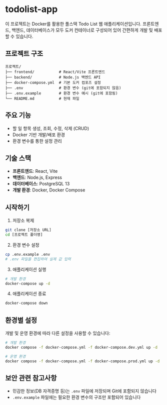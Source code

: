 # todolist-app

이 프로젝트는 Docker를 활용한 풀스택 Todo List 웹 애플리케이션입니다. 프론트엔드, 백엔드, 데이터베이스가 모두 도커 컨테이너로 구성되어 있어 간편하게 개발 및 배포할 수 있습니다.

## 프로젝트 구조

```
프로젝트/
├── frontend/           # React/Vite 프론트엔드
├── backend/            # Node.js 백엔드 API
├── docker-compose.yml  # 기본 도커 컴포즈 설정
├── .env                # 환경 변수 (git에 포함되지 않음)
├── .env.example        # 환경 변수 예시 (git에 포함됨)
└── README.md           # 현재 파일
```

## 주요 기능

- 할 일 항목 생성, 조회, 수정, 삭제 (CRUD)
- Docker 기반 개발/배포 환경
- 환경 변수를 통한 설정 관리

## 기술 스택

- **프론트엔드**: React, Vite
- **백엔드**: Node.js, Express
- **데이터베이스**: PostgreSQL 13
- **개발 환경**: Docker, Docker Compose

## 시작하기

1. 저장소 복제

```bash
git clone [저장소 URL]
cd [프로젝트 폴더명]
```

2. 환경 변수 설정

```bash
cp .env.example .env
# .env 파일을 편집하여 실제 값 입력
```

3. 애플리케이션 실행

```bash
# 개발 환경
docker-compose up -d
```

4. 애플리케이션 종료

```bash
docker-compose down
```

## 환경별 설정

개발 및 운영 환경에 따라 다른 설정을 사용할 수 있습니다:

```bash
# 개발 환경
docker compose -f docker-compose.yml -f docker-compose.dev.yml up -d

# 운영 환경
docker compose -f docker-compose.yml -f docker-compose.prod.yml up -d
```

## 보안 관련 참고사항

- 민감한 정보(DB 자격증명 등)는 `.env` 파일에 저장되며 Git에 포함되지 않습니다
- `.env.example` 파일에는 필요한 환경 변수의 구조만 포함되어 있습니다